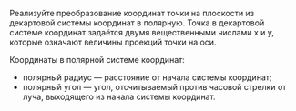 Реализуйте преобразование координат точки на плоскости из декартовой системы координат в полярную.
Точка в декартовой системе координат задаётся двумя вещественными числами x и y, которые означают величины
проекций точки на оси.

Координаты в полярной системе координат:
- полярный радиус — расстояние от начала системы координат;
- полярный угол — угол, отсчитываемый против часовой стрелки от луча, выходящего из начала системы координат.